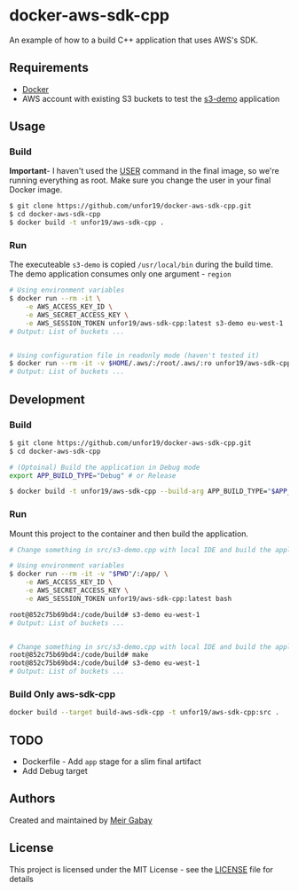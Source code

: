 # docker-aws-sdk-cpp

An example of how to a build C++ application that uses AWS's SDK.

## Requirements

- [Docker](https://docs.docker.com/get-docker/)
- AWS account with existing S3 buckets to test the [s3-demo](./src/s3-demo.cpp) application

## Usage

### Build

**Important**- I haven't used the [USER](https://docs.docker.com/engine/reference/builder/#user) command in the final image, so we're running everything as root. Make sure you change the user in your final Docker image.

```bash
$ git clone https://github.com/unfor19/docker-aws-sdk-cpp.git
$ cd docker-aws-sdk-cpp
$ docker build -t unfor19/aws-sdk-cpp .
```

### Run

The executeable `s3-demo` is copied `/usr/local/bin` during the build time. The demo application consumes only one argument - `region`

```bash
# Using environment variables
$ docker run --rm -it \
    -e AWS_ACCESS_KEY_ID \
    -e AWS_SECRET_ACCESS_KEY \
    -e AWS_SESSION_TOKEN unfor19/aws-sdk-cpp:latest s3-demo eu-west-1
# Output: List of buckets ...


# Using configuration file in readonly mode (haven't tested it)
$ docker run --rm -it -v $HOME/.aws/:/root/.aws/:ro unfor19/aws-sdk-cpp:latest s3-demo eu-west-1
# Output: List of buckets ...
```

## Development

### Build

```bash
$ git clone https://github.com/unfor19/docker-aws-sdk-cpp.git
$ cd docker-aws-sdk-cpp

# (Optoinal) Build the application in Debug mode
export APP_BUILD_TYPE="Debug" # or Release

$ docker build -t unfor19/aws-sdk-cpp --build-arg APP_BUILD_TYPE="$APP_BUILD_TYPE" .
```

### Run

Mount this project to the container and then build the application.

```bash
# Change something in src/s3-demo.cpp with local IDE and build the application while in the container

# Using environment variables
$ docker run --rm -it -v "$PWD"/:/app/ \
    -e AWS_ACCESS_KEY_ID \
    -e AWS_SECRET_ACCESS_KEY \
    -e AWS_SESSION_TOKEN unfor19/aws-sdk-cpp:latest bash

root@852c75b69bd4:/code/build# s3-demo eu-west-1
# Output: List of buckets ...


# Change something in src/s3-demo.cpp with local IDE and build the application while in the container
root@852c75b69bd4:/code/build# make
root@852c75b69bd4:/code/build# s3-demo eu-west-1
# Output: List of buckets ...
```

### Build Only aws-sdk-cpp

```bash
docker build --target build-aws-sdk-cpp -t unfor19/aws-sdk-cpp:src .
```

## TODO

- Dockerfile - Add `app` stage for a slim final artifact
- Add Debug target

## Authors

Created and maintained by [Meir Gabay](https://github.com/unfor19)

## License

This project is licensed under the MIT License - see the [LICENSE](https://github.com/unfor19/docker-aws-sdk-cpp/blob/master/LICENSE) file for details

